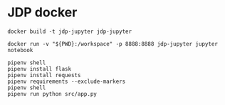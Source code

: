 # JDP docker

```pwsh
docker build -t jdp-jupyter jdp-jupyter
```

```pwsh
docker run -v "${PWD}:/workspace" -p 8888:8888 jdp-jupyter jupyter notebook
```

```pwsh
pipenv shell
pipenv install flask
pipenv install requests
pipenv requirements --exclude-markers
pipenv shell
pipenv run python src/app.py
```